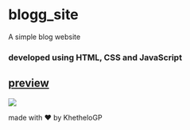 # blogg_site
A simple blog website

### developed using HTML, CSS and JavaScript
[preview](https://khethelogp.github.io/blogg_site/)
---
![](https://i.ibb.co/VjDrZJk/blogg.png)

made with :heart: by KhetheloGP
